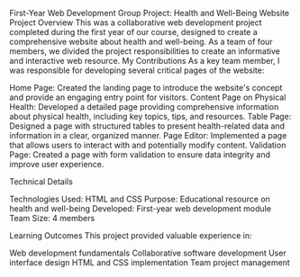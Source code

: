 First-Year Web Development Group Project: Health and Well-Being Website
Project Overview
This was a collaborative web development project completed during the first year of our course, designed to create a comprehensive website about health and well-being. As a team of four members, we divided the project responsibilities to create an informative and interactive web resource.
My Contributions
As a key team member, I was responsible for developing several critical pages of the website:

Home Page: Created the landing page to introduce the website's concept and provide an engaging entry point for visitors.
Content Page on Physical Health: Developed a detailed page providing comprehensive information about physical health, including key topics, tips, and resources.
Table Page: Designed a page with structured tables to present health-related data and information in a clear, organized manner.
Page Editor: Implemented a page that allows users to interact with and potentially modify content.
Validation Page: Created a page with form validation to ensure data integrity and improve user experience.

Technical Details

Technologies Used: HTML and CSS
Purpose: Educational resource on health and well-being
Developed: First-year web development module
Team Size: 4 members

Learning Outcomes
This project provided valuable experience in:

Web development fundamentals
Collaborative software development
User interface design
HTML and CSS implementation
Team project management
